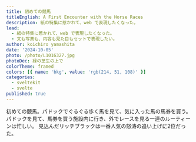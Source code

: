 ```yaml
---
title: 初めての競馬
titleEnglish: A First Encounter with the Horse Races
description: 紙の特集に惹かれて、web で表現したくなった。
lead:
  - 紙の特集に惹かれて、web で表現したくなった。
  - 文も写真も、内容も見た目もセットで表現したい。
author: koichiro yamashita
date: '2024-10-05'
photo: /photo/L1016327.jpg
photoDec: 緑の芝生の上で
colorTheme: framed
colors: [{ name: 'bkg', value: 'rgb(214, 51, 108)' }]
categories:
  - sveltekit
  - svelte
published: true
---
```


初めての競馬。パドックでぐるぐる歩く馬を見て、気に入った馬の馬券を買う。  
パドックを見て、馬券を買う施設内に行き、外でレースを見る一連のルーティーンは忙しい。
見込んだリッチブラックは一番人気の怒涛の追い上げに2位だった。

